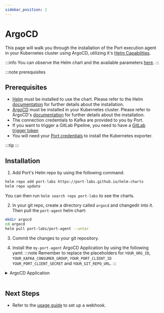 ```yaml
---
sidebar_position: 2
---
```


# ArgoCD

This page will walk you through the installation of the Port execution agent in your Kubernetes cluster using ArgoCD, utilizing it's [Helm Capabilities](https://argo-cd.readthedocs.io/en/stable/user-guide/helm/).

:::info
You can observe the Helm chart and the available parameters [here](https://github.com/port-labs/helm-charts/tree/main/charts/port-agent).
:::

:::note prerequisites
## Prerequisites

- [Helm](https://helm.sh) must be installed to use the chart. Please refer to the Helm [documentation](https://helm.sh/docs/intro/install/) for further details about the installation.
- [ArgoCD](https://argoproj.github.io/cd/) must be installed in your Kubernetes cluster. Please refer to ArgoCD's [documentation](https://argo-cd.readthedocs.io/en/stable/getting_started/#1-install-argo-cd) for further details about the installation.
- The connection credentials to Kafka are provided to you by Port.
- If you want to trigger a GitLab Pipeline, you need to have a [GitLab trigger token](https://docs.gitlab.com/ee/ci/triggers/)
- You will need your [Port credentials](/build-your-software-catalog/sync-data-to-catalog/api/api.md#find-your-port-credentials) to install the Kubernetes exporter.

:::tip
<FindCredentials />
:::


## Installation

1. Add Port's Helm repo by using the following command:

```bash
helm repo add port-labs https://port-labs.github.io/helm-charts
helm repo update
```

You can then run `helm search repo port-labs` to see the charts.

2. In your git repo, create a directory called `argocd` and changedir into it. Then pull the `port-agent` helm chart:
 ```bash showLineNumbers
mkdir argocd
cd argocd
helm pull port-labs/port-agent --untar
```

3. Commit the changes to your git repository.

4. Install the `my-port-agent` ArgoCD Application by using the following yaml:
:::note
Remember to replace the placeholders for `YOUR_ORG_ID`, `YOUR_KAFKA_CONSUMER_GROUP`, `YOUR_PORT_CLIENT_ID` `YOUR_PORT_CLIENT_SECRET` and `YOUR_GIT_REPO_URL`.
:::

<details>
  <summary>ArgoCD Application</summary>

```yaml showLineNumbers
apiVersion: argoproj.io/v1alpha1
kind: Application
metadata:
  name: my-port-agent
  namespace: argocd
spec:
  destination:
    namespace: my-port-agent
    server: https://kubernetes.default.svc
  project: default
  source:
    helm:
      parameters:
        - name: env.normal.KAFKA_CONSUMER_GROUP_ID
          value: YOUR_KAFKA_CONSUMER_GROUP
        - name: env.normal.PORT_ORG_ID
          value: YOUR_ORG_ID
        - name: env.secret.PORT_CLIENT_ID
          value: YOUR_PORT_CLIENT_ID
        - name: env.secret.PORT_CLIENT_SECRET
          value: YOUR_PORT_CLIENT_SECRET
    path: argocd/port-agent
    repoURL: YOUR_GIT_REPO_URL
    targetRevision: main
  syncPolicy:
    automated:
      prune: true
      selfHeal: true
    syncOptions:
    - CreateNamespace=true
```

</details>
<br/>


## Next Steps

- Refer to the [usage guide](/create-self-service-experiences/setup-backend/webhook/port-execution-agent/usage.md) to set up a webhook.